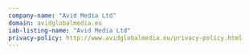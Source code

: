 ```yaml
---
company-name: "Avid Media Ltd"
domain: avidglobalmedia.eu
iab-listing-name: "Avid Media Ltd"
privacy-policy: http://www.avidglobalmedia.eu/privacy-policy.html
---
```

